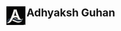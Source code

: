 <h1>
    <img align="left" width="50px" style="padding-right:3px;" src="/Assets/vectorized_AG.svg" alt="The letters 'A' and 'G' melded together in a wave form" />
    Adhyaksh Guhan
</h1>

<!--
**Fiddler46/Fiddler46** is a ✨ _special_ ✨ repository because its `README.md` (this file) appears on your GitHub profile.

Here are some ideas to get you started:

- 🔭 I’m currently working on ...
- 🌱 I’m currently learning ...
- 👯 I’m looking to collaborate on ...
- 🤔 I’m looking for help with ...
- 💬 Ask me about ...
- 📫 How to reach me: ...
- 😄 Pronouns: ...
- ⚡ Fun fact: ...
-->
